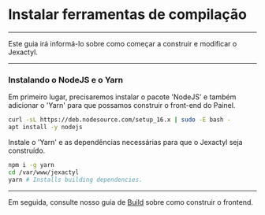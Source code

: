 # Instalar ferramentas de compilação

***

Este guia irá informá-lo sobre como começar a construir e modificar o Jexactyl.

***

### Instalando o NodeJS e o Yarn

Em primeiro lugar, precisaremos instalar o pacote 'NodeJS' e também adicionar o 'Yarn' para que possamos construir o front-end do Painel.

```bash
curl -sL https://deb.nodesource.com/setup_16.x | sudo -E bash -
apt install -y nodejs
```

Instale o 'Yarn' e as dependências necessárias para que o Jexactyl seja construído.

```bash
npm i -g yarn
cd /var/www/jexactyl
yarn # Installs building dependencies.
```

***

Em seguida, consulte nosso guia de [Build](principal/build/construindo.md) sobre como construir o frontend.
